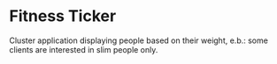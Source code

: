 <h1>Fitness Ticker</h1>

<p>Cluster application displaying people based on their weight, e.b.: some clients are interested in slim people only.</p>